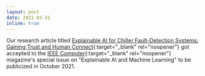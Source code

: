 ```yaml
---
layout: post
date: 2021-03-31
inline: true
---
```


Our research article titled [Explainable AI for Chiller Fault-Detection Systems: Gaining Trust and Human Connect](){:target="_blank" rel="noopener"} got accepted to the [IEEE Computer](https://www.computer.org/csdl/magazine/co){:target="_blank" rel="noopener"} magazine's special issue on "Explainable AI and Machine Learning" to be publicized in October 2021.